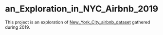# an_Exploration_in_NYC_Airbnb_2019

This project is an exploration of [New_York_City_airbnb_dataset](https://www.kaggle.com/datasets/dgomonov/new-york-city-airbnb-open-data) gathered during 2019.
